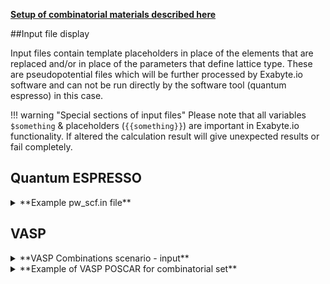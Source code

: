 <!-- TODO by MH -->

[**Setup of combinatorial materials described here**](../materials/combinatorial-sets.md)

##Input file display

Input files contain template placeholders in place of the elements that are replaced and/or in place of the parameters that define lattice type.  These are pseudopotential files which will be further processed by Exabyte.io software and can not be run directly by the software tool (quantum espresso) in this case.

!!! warning "Special sections of input files"
    Please note that all variables `$something` & placeholders (`{{something}}`) are important in Exabyte.io functionality. If altered the calculation result will give unexpected results or fail completely.

## Quantum ESPRESSO

<details>
<summary>**Example pw_scf.in file**</summary>
```
&CONTROL
    calculation= 'scf'
    title= ''
    verbosity= 'low'
    restart_mode= 'from_scratch'
    wf_collect= .true.
    tstress= .true.
    tprnfor= .true.
    outdir= '$OUTPUT_DIR/'
    wfcdir= '$OUTPUT_DIR/'
    prefix= '__prefix__'
    pseudo_dir= '$PSEUDO_DIR'
/
&SYSTEM
    ibrav={{ IBRAV }}
    nat={{ NAT }}
    ntyp={{ NTYP }}
    ecutwfc= 40
    ecutrho= 200
    occupations= 'smearing'
    degauss= 0.005
    celldm(1)={{ CELLDM(1) }}
    celldm(2)={{ CELLDM(2) }}
    celldm(3)={{ CELLDM(3) }}
    celldm(4)={{ CELLDM(4) }}
    celldm(5)={{ CELLDM(5) }}
    celldm(6)={{ CELLDM(6) }}
/
&ELECTRONS
    diagonalization= 'david'
    diago_david_ndim= 4
    diago_full_acc= .true.
    mixing_beta= 0.3
/
&IONS
/
&CELL
/
ATOMIC_SPECIES
As 74.92159 as_pbe_gbrv_1.0.upf
P 30.973762 p_pbe_gbrv_1.5.upf
Si 28.0855 si_pbe_gbrv_1.0.upf
ATOMIC_POSITIONS crystal
Si 0 0 0
Si/P/As 0.25 0.25 0.25
K_POINTS automatic
1 1 1 0 0 0
```
</details>

## VASP

<details>
<summary>**VASP Combinations scenario - input**</summary>
```
Si 0.0 0.0 0.0
Si,P    0.25 0.25 0.0
```
</details>

<details>
<summary>**Example of VASP POSCAR for combinatorial set**</summary>
```
!!!!!!!!!!!!!!!!!!!!!!!!!!!!!!!!!!!!!!!!!!!!!!!!!!!!!!!!!!!!!!!!!!!!!!!!!!!!!!!!!!!!!!!!!!
!!!                         Please, do not edit this file.                             !!! 
!!! Input is automatically generated based on materials included in combinatorial set. !!!
!!!!!!!!!!!!!!!!!!!!!!!!!!!!!!!!!!!!!!!!!!!!!!!!!!!!!!!!!!!!!!!!!!!!!!!!!!!!!!!!!!!!!!!!!!
        Silicon FCC
1.0
   5.000000000     0.000000000     0.000000000
   2.500000000     4.330127019     0.000000000
   2.500000000     1.443375673     4.082482905
Si Si,P
1 1
direct
   0.000000000    0.000000000    0.000000000 Si
   0.250000000    0.250000000    0.250000000 Si,P
```
</details>